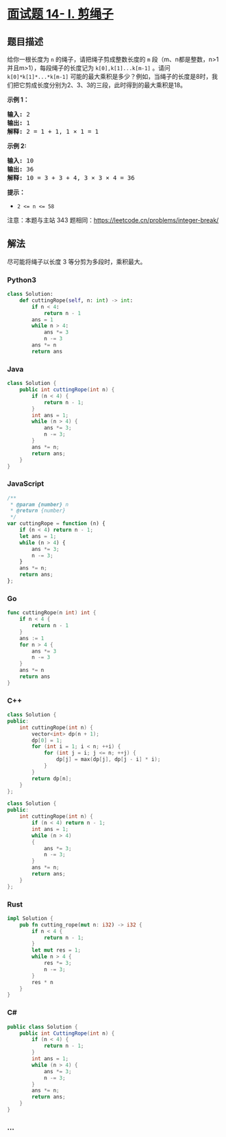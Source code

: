 # [面试题 14- I. 剪绳子](https://leetcode.cn/problems/jian-sheng-zi-lcof/)

## 题目描述

<p>给你一根长度为 <code>n</code> 的绳子，请把绳子剪成整数长度的 <code>m</code> 段（m、n都是整数，n&gt;1并且m&gt;1），每段绳子的长度记为 <code>k[0],k[1]...k[m-1]</code> 。请问 <code>k[0]*k[1]*...*k[m-1]</code> 可能的最大乘积是多少？例如，当绳子的长度是8时，我们把它剪成长度分别为2、3、3的三段，此时得到的最大乘积是18。</p>

<p><strong>示例 1：</strong></p>

<pre><strong>输入: </strong>2
<strong>输出: </strong>1
<strong>解释: </strong>2 = 1 + 1, 1 &times; 1 = 1</pre>

<p><strong>示例&nbsp;2:</strong></p>

<pre><strong>输入: </strong>10
<strong>输出: </strong>36
<strong>解释: </strong>10 = 3 + 3 + 4, 3 &times;&nbsp;3 &times;&nbsp;4 = 36</pre>

<p><strong>提示：</strong></p>

<ul>
	<li><code>2 &lt;= n &lt;= 58</code></li>
</ul>

<p>注意：本题与主站 343 题相同：<a href="https://leetcode.cn/problems/integer-break/">https://leetcode.cn/problems/integer-break/</a></p>

## 解法

尽可能将绳子以长度 3 等分剪为多段时，乘积最大。

<!-- tabs:start -->

### **Python3**

```python
class Solution:
    def cuttingRope(self, n: int) -> int:
        if n < 4:
            return n - 1
        ans = 1
        while n > 4:
            ans *= 3
            n -= 3
        ans *= n
        return ans
```

### **Java**

```java
class Solution {
    public int cuttingRope(int n) {
        if (n < 4) {
            return n - 1;
        }
        int ans = 1;
        while (n > 4) {
            ans *= 3;
            n -= 3;
        }
        ans *= n;
        return ans;
    }
}
```

### **JavaScript**

```js
/**
 * @param {number} n
 * @return {number}
 */
var cuttingRope = function (n) {
    if (n < 4) return n - 1;
    let ans = 1;
    while (n > 4) {
        ans *= 3;
        n -= 3;
    }
    ans *= n;
    return ans;
};
```

### **Go**

```go
func cuttingRope(n int) int {
	if n < 4 {
		return n - 1
	}
	ans := 1
	for n > 4 {
		ans *= 3
		n -= 3
	}
	ans *= n
	return ans
}
```

### **C++**

```cpp
class Solution {
public:
    int cuttingRope(int n) {
        vector<int> dp(n + 1);
        dp[0] = 1;
        for (int i = 1; i < n; ++i) {
            for (int j = i; j <= n; ++j) {
                dp[j] = max(dp[j], dp[j - i] * i);
            }
        }
        return dp[n];
    }
};
```

```cpp
class Solution {
public:
    int cuttingRope(int n) {
        if (n < 4) return n - 1;
        int ans = 1;
        while (n > 4)
        {
            ans *= 3;
            n -= 3;
        }
        ans *= n;
        return ans;
    }
};
```

### **Rust**

```rust
impl Solution {
    pub fn cutting_rope(mut n: i32) -> i32 {
        if n < 4 {
            return n - 1;
        }
        let mut res = 1;
        while n > 4 {
            res *= 3;
            n -= 3;
        }
        res * n
    }
}
```

### **C#**

```csharp
public class Solution {
    public int CuttingRope(int n) {
        if (n < 4) {
            return n - 1;
        }
        int ans = 1;
        while (n > 4) {
            ans *= 3;
            n -= 3;
        }
        ans *= n;
        return ans;
    }
}
```

### **...**

```

```

<!-- tabs:end -->
